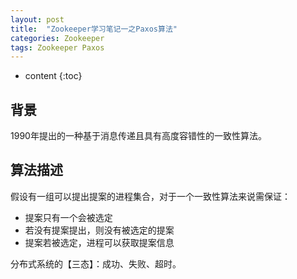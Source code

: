 ```yaml
---
layout: post
title:  "Zookeeper学习笔记一之Paxos算法"
categories: Zookeeper
tags: Zookeeper Paxos
---
```


* content
{:toc}

## 背景

1990年提出的一种基于消息传递且具有高度容错性的一致性算法。




## 算法描述

假设有一组可以提出提案的进程集合，对于一个一致性算法来说需保证：

* 提案只有一个会被选定
* 若没有提案提出，则没有被选定的提案
* 提案若被选定，进程可以获取提案信息



分布式系统的【三态】：成功、失败、超时。
